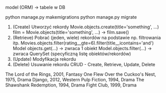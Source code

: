 model (ORM) -> tabele w DB

python manage.py makemigrations
python manage.py migrate

1. (Create) Utworzyć rekordy
   Movie.objects.create(title='something', ...)
   film = Movie.objects(title='something', ...) -> film.save()
2. (Retrieve) Pobrać (jeden, wiele) rekordów na podstawie np. filtrowania itp.
Movies.objects.filter(rating__gte=6).filter(title__icontains='and')
   Model objects.get(...) -> zwraca 1 obiekt
   Model.objects.filter(...) -> zwraca QuerySet (specyficzną listę obiektów/rekordów)
3. (Update) Modyfikacja rekordu
4. (Delete) Usuwanie rekordu
CRUD - Create, Retrieve, Update, Delete

The Lord of the Rings, 2001, Fantasy
One Flew Over the Cuckoo's Nest, 1975, Drama
Django, 2012, Western
Pulp Fiction, 1994, Drama
The Shawshank Redemption, 1994, Drama
Fight Club, 1999, Drama
